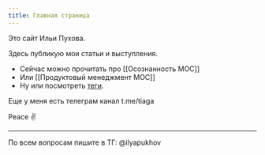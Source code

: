 ```yaml
---
title: Главная страница
---
```

Это сайт Ильи Пухова.

Здесь публикую мои статьи и выступления. 

- Сейчас можно прочитать про [[Осознанность MOC]]
- Или [[Продуктовый менеджмент MOC]]
- Ну или посмотреть [теги](https://garinthengineer.github.io/urge-to-life/tags/).

Еще у меня есть телеграм канал t.me/tiaga

Peace ✌️


---
По всем вопросам пишите в ТГ: @ilyapukhov